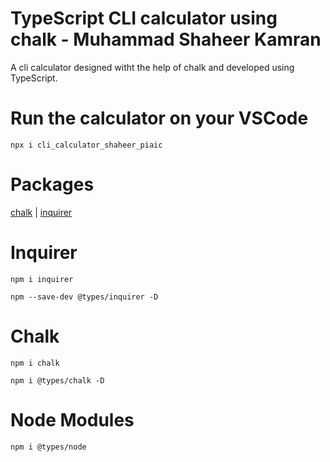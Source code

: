 # TypeScript CLI calculator using chalk - Muhammad Shaheer Kamran

A cli calculator designed witht the help of chalk and developed using TypeScript.

# Run the calculator on your  VSCode 

```
npx i cli_calculator_shaheer_piaic
```

# Packages

[chalk](https://github.com/chalk/chalk) | 
[inquirer](https://github.com/SBoudrias/Inquirer.js)

# Inquirer

```
npm i inquirer
```
```
npm --save-dev @types/inquirer -D
```

# Chalk
```
npm i chalk
```
```
npm i @types/chalk -D
```

# Node Modules
```
npm i @types/node
```
